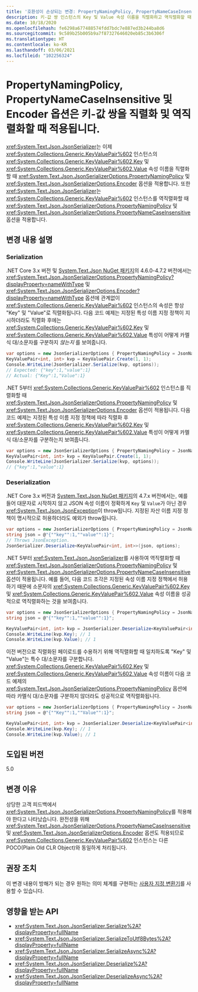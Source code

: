 ```yaml
---
title: '호환성이 손상되는 변경: PropertyNamingPolicy, PropertyNameCaseInsensitive 및 Encoder 옵션이 키-값 쌍에 적용됨'
description: 키-값 쌍 인스턴스의 Key 및 Value 속성 이름을 직렬화하고 역직렬화할 때 PropertyNamingPolicy, PropertyNameCaseInsensitive, Encoder 옵션이 적용되는 .NET 5의 호환성이 손상되는 변경에 관해 알아봅니다.
ms.date: 10/18/2020
ms.openlocfilehash: fe6298a677488574fdd7bdc7e887ed3b244ba8d6
ms.sourcegitcommit: 9c589b25b005b9a7f87327646020eb85c3b6306f
ms.translationtype: HT
ms.contentlocale: ko-KR
ms.lasthandoff: 03/06/2021
ms.locfileid: "102256324"
---
```

# <a name="propertynamingpolicy-propertynamecaseinsensitive-and-encoder-options-are-honored-when-serializing-and-deserializing-key-value-pairs"></a>PropertyNamingPolicy, PropertyNameCaseInsensitive 및 Encoder 옵션은 키-값 쌍을 직렬화 및 역직렬화할 때 적용됩니다.

<xref:System.Text.Json.JsonSerializer>는 이제 <xref:System.Collections.Generic.KeyValuePair%602> 인스턴스의 <xref:System.Collections.Generic.KeyValuePair%602.Key> 및 <xref:System.Collections.Generic.KeyValuePair%602.Value> 속성 이름을 직렬화할 때 <xref:System.Text.Json.JsonSerializerOptions.PropertyNamingPolicy> 및 <xref:System.Text.Json.JsonSerializerOptions.Encoder> 옵션을 적용합니다. 또한 <xref:System.Text.Json.JsonSerializer>는 <xref:System.Collections.Generic.KeyValuePair%602> 인스턴스를 역직렬화할 때 <xref:System.Text.Json.JsonSerializerOptions.PropertyNamingPolicy> 및 <xref:System.Text.Json.JsonSerializerOptions.PropertyNameCaseInsensitive> 옵션을 적용합니다.

## <a name="change-description"></a>변경 내용 설명

### <a name="serialization"></a>Serialization

.NET Core 3.x 버전 및 [System.Text.Json NuGet 패키지](https://www.nuget.org/packages/System.Text.Json)의 4.6.0-4.7.2 버전에서는 <xref:System.Text.Json.JsonSerializerOptions.PropertyNamingPolicy?displayProperty=nameWithType> 및 <xref:System.Text.Json.JsonSerializerOptions.Encoder?displayProperty=nameWithType> 옵션에 관계없이 <xref:System.Collections.Generic.KeyValuePair%602> 인스턴스의 속성은 항상 "Key" 및 "Value"로 직렬화됩니다. 다음 코드 예제는 지정된 특성 이름 지정 정책이 지시하더라도 직렬화 후에는 <xref:System.Collections.Generic.KeyValuePair%602.Key> 및 <xref:System.Collections.Generic.KeyValuePair%602.Value> 특성이 어떻게 카멜식 대/소문자를 구분하지 *않는지* 를 보여줍니다.

```csharp
var options = new JsonSerializerOptions { PropertyNamingPolicy = JsonNamingPolicy.CamelCase };
KeyValuePair<int, int> kvp = KeyValuePair.Create(1, 1);
Console.WriteLine(JsonSerializer.Serialize(kvp, options));
// Expected: {"key":1,"value":1}
// Actual: {"Key":1,"Value":1}
```

.NET 5부터 <xref:System.Collections.Generic.KeyValuePair%602> 인스턴스를 직렬화할 때 <xref:System.Text.Json.JsonSerializerOptions.PropertyNamingPolicy> 및 <xref:System.Text.Json.JsonSerializerOptions.Encoder> 옵션이 적용됩니다. 다음 코드 예제는 지정된 특성 이름 지정 정책에 따라 직렬화 후 <xref:System.Collections.Generic.KeyValuePair%602.Key> 및 <xref:System.Collections.Generic.KeyValuePair%602.Value> 특성이 어떻게 카멜식 대/소문자를 구분하는지 보여줍니다.

```csharp
var options = new JsonSerializerOptions { PropertyNamingPolicy = JsonNamingPolicy.CamelCase };
KeyValuePair<int, int> kvp = KeyValuePair.Create(1, 1);
Console.WriteLine(JsonSerializer.Serialize(kvp, options));
// {"key":1,"value":1}
```

### <a name="deserialization"></a>Deserialization

.NET Core 3.x 버전과 [System.Text.Json NuGet 패키지](https://www.nuget.org/packages/System.Text.Json)의 4.7.x 버전에서는, 예를 들어 대문자로 시작하지 않고 JSON 속성 이름이 정확하게 `Key` 및 `Value`가 아닌 경우 <xref:System.Text.Json.JsonException>이 throw됩니다. 지정된 자산 이름 지정 정책이 명시적으로 허용하더라도 예외가 throw됩니다.

```csharp
var options = new JsonSerializerOptions { PropertyNamingPolicy = JsonNamingPolicy.CamelCase };
string json = @"{""key"":1,""value"":1}";
// Throws JsonException.
JsonSerializer.Deserialize<KeyValuePair<int, int>>(json, options);
```

.NET 5부터 <xref:System.Text.Json.JsonSerializer>를 사용하여 역직렬화할 때 <xref:System.Text.Json.JsonSerializerOptions.PropertyNamingPolicy> 및 <xref:System.Text.Json.JsonSerializerOptions.PropertyNameCaseInsensitive> 옵션이 적용됩니다. 예를 들어, 다음 코드 조각은 지정된 속성 이름 지정 정책에서 허용하기 때문에 소문자의 <xref:System.Collections.Generic.KeyValuePair%602.Key> 및 <xref:System.Collections.Generic.KeyValuePair%602.Value> 속성 이름을 성공적으로 역직렬화하는 것을 보여줍니다.

```csharp
var options = new JsonSerializerOptions { PropertyNamingPolicy = JsonNamingPolicy.CamelCase };
string json = @"{""key"":1,""value"":1}";

KeyValuePair<int, int> kvp = JsonSerializer.Deserialize<KeyValuePair<int, int>>(json);
Console.WriteLine(kvp.Key); // 1
Console.WriteLine(kvp.Value); // 1
```

이전 버전으로 직렬화된 페이로드를 수용하기 위해 역직렬화할 때 일치하도록 "Key" 및 "Value"는 특수 대/소문자를 구분합니다. <xref:System.Collections.Generic.KeyValuePair%602.Key> 및 <xref:System.Collections.Generic.KeyValuePair%602.Value> 속성 이름이 다음 코드 예제의 <xref:System.Text.Json.JsonSerializerOptions.PropertyNamingPolicy> 옵션에 따라 카멜식 대/소문자를 구분하지 않더라도 성공적으로 역직렬화됩니다.

```csharp
var options = new JsonSerializerOptions { PropertyNamingPolicy = JsonNamingPolicy.CamelCase };
string json = @"{""Key"":1,""Value"":1}";

KeyValuePair<int, int> kvp = JsonSerializer.Deserialize<KeyValuePair<int, int>>(json);
Console.WriteLine(kvp.Key); // 1
Console.WriteLine(kvp.Value); // 1
```

## <a name="version-introduced"></a>도입된 버전

5.0

## <a name="reason-for-change"></a>변경 이유

상당한 고객 피드백에서 <xref:System.Text.Json.JsonSerializerOptions.PropertyNamingPolicy>를 적용해야 한다고 나타났습니다. 완전성을 위해 <xref:System.Text.Json.JsonSerializerOptions.PropertyNameCaseInsensitive> 및 <xref:System.Text.Json.JsonSerializerOptions.Encoder> 옵션도 적용되므로 <xref:System.Collections.Generic.KeyValuePair%602> 인스턴스는 다른 POCO(Plain Old CLR Object)와 동일하게 처리됩니다.

## <a name="recommended-action"></a>권장 조치

이 변경 내용이 방해가 되는 경우 원하는 의미 체계를 구현하는 [사용자 지정 변환기](../../../../standard/serialization/system-text-json-converters-how-to.md)를 사용할 수 있습니다.

## <a name="affected-apis"></a>영향을 받는 API

- <xref:System.Text.Json.JsonSerializer.Serialize%2A?displayProperty=fullName>
- <xref:System.Text.Json.JsonSerializer.SerializeToUtf8Bytes%2A?displayProperty=fullName>
- <xref:System.Text.Json.JsonSerializer.SerializeAsync%2A?displayProperty=fullName>
- <xref:System.Text.Json.JsonSerializer.Deserialize%2A?displayProperty=fullName>
- <xref:System.Text.Json.JsonSerializer.DeserializeAsync%2A?displayProperty=fullName>

<!--

### Affected APIs

- `Overload:System.Text.Json.JsonSerializer.Serialize`
- `Overload:System.Text.Json.JsonSerializer.SerializeAsync`
- `Overload:System.Text.Json.JsonSerializer.SerializeToUtf8Bytes`
- `Overload:System.Text.Json.JsonSerializer.Deserialize`
- `Overload:System.Text.Json.JsonSerializer.DeserializeAsync`

### Category

Serialization

-->
